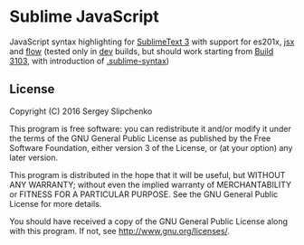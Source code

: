 # Sublime JavaScript
JavaScript syntax highlighting for [SublimeText 3](https://www.sublimetext.com/) with support for es201x, [jsx](https://jsx.github.io/) and [flow](https://flowtype.org/) (tested only in [dev](https://www.sublimetext.com/3dev) builds, but should work starting from [Build 3103](https://www.sublimetext.com/blog/articles/sublime-text-3-build-3103), with introduction of [.sublime-syntax](https://www.sublimetext.com/docs/3/syntax.html))

## License
Copyright (C) 2016  Sergey Slipchenko

This program is free software: you can redistribute it and/or modify
it under the terms of the GNU General Public License as published by
the Free Software Foundation, either version 3 of the License, or
(at your option) any later version.

This program is distributed in the hope that it will be useful,
but WITHOUT ANY WARRANTY; without even the implied warranty of
MERCHANTABILITY or FITNESS FOR A PARTICULAR PURPOSE.  See the
GNU General Public License for more details.

You should have received a copy of the GNU General Public License
along with this program.  If not, see <http://www.gnu.org/licenses/>.
